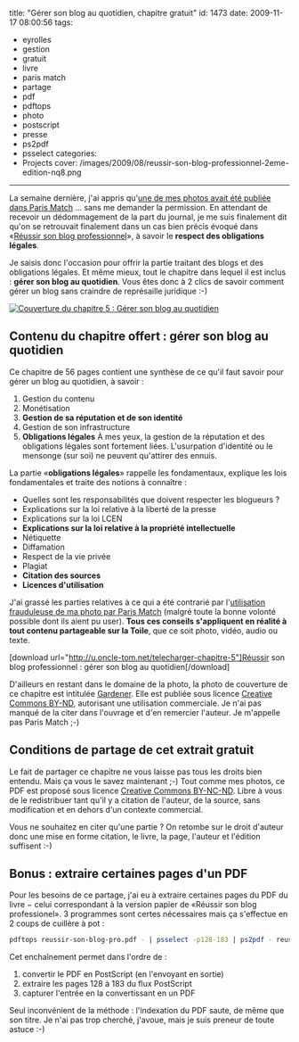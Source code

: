 title: "Gérer son blog au quotidien, chapitre gratuit"
id: 1473
date: 2009-11-17 08:00:56
tags:
- eyrolles
- gestion
- gratuit
- livre
- paris match
- partage
- pdf
- pdftops
- photo
- postscript
- presse
- ps2pdf
- psselect
categories:
- Projects
cover: /images/2009/08/reussir-son-blog-professionnel-2eme-edition-nq8.png
---

La semaine dernière, j'ai appris qu'[une de mes photos avait été publiée dans Paris Match](https://thom4.net/2009/11/08/paris-match-licence-photo/) ... sans me demander la permission. En attendant de recevoir un dédommagement de la part du journal, je me suis finalement dit qu'on se retrouvait finalement dans un cas bien précis évoqué dans «[Réussir son blog professionnel](http://reussir-son-blog.pro/)», à savoir le **respect des obligations légales**.

Je saisis donc l'occasion pour offrir la partie traitant des blogs et des obligations légales. Et même mieux, tout le chapitre dans lequel il est inclus : **gérer son blog au quotidien**. Vous êtes donc à 2 clics de savoir comment gérer un blog sans craindre de représaille juridique :-)

<!--more-->

[![Couverture du chapitre 5 : Gérer son blog au quotidien](/images/2009/11/reussir-son-blog-pro-chap5-nq8-226x300.png "Couverture du chapitre 5 : Gérer son blog au quotidien")](/images/2009/11/reussir-son-blog-pro-chap5-nq8.png)


## Contenu du chapitre offert : gérer son blog au quotidien

Ce chapitre de 56 pages contient une synthèse de ce qu'il faut savoir pour gérer un blog au quotidien, à savoir :

1.  Gestion du contenu
2.  Monétisation
3.  **Gestion de sa réputation et de son identité**
4.  Gestion de son infrastructure
5.  **Obligations légales**
À mes yeux, la gestion de la réputation et des obligations légales sont fortement liées. L'usurpation d'identité ou le mensonge (sur soi) ne peuvent qu'attirer des ennuis.

La partie «**obligations légales**» rappelle les fondamentaux, explique les lois fondamentales et traite des notions à connaître :

*   Quelles sont les responsabilités que doivent respecter les blogueurs ?
*   Explications sur la loi relative à la liberté de la presse
*   Explications sur la loi LCEN
*   **Explications sur la loi relative à la propriété intellectuelle**
*   Nétiquette
*   Diffamation
*   Respect de la vie privée
*   Plagiat
*   **Citation des sources**
*   **Licences d'utilisation**

J'ai grassé les parties relatives à ce qui a été contrarié par l'[utilisation frauduleuse de ma photo par Paris Match](https://thom4.net/2009/11/08/paris-match-licence-photo/) (malgré toute la bonne volonté possible dont ils aient pu user). **Tous ces conseils s'appliquent en réalité à tout contenu partageable sur la Toile**, que ce soit photo, vidéo, audio ou texte.

[download url="http://u.oncle-tom.net/telecharger-chapitre-5"]Réussir son blog professionnel : gérer son blog au quotidien[/download]

D'ailleurs en restant dans le domaine de la photo, la photo de couverture de ce chapitre est intitulée [Gardener](http://www.flickr.com/photos/72861652@N00/1347885647/). Elle est publiée sous licence [Creative Commons BY-ND](http://creativecommons.org/licenses/by-nd/2.0/deed.fr), autorisant une utilisation commerciale. Je n'ai pas manqué de la citer dans l'ouvrage et d'en remercier l'auteur. Je m'appelle pas Paris Match ;-)

## Conditions de partage de cet extrait gratuit

Le fait de partager ce chapitre ne vous laisse pas tous les droits bien entendu. Mais ça vous le savez maintenant ;-)
Tout comme mes photos, ce PDF est proposé sous licence [Creative Commons BY-NC-ND](http://creativecommons.org/licenses/by-nc-nd/2.0/deed.fr). Libre à vous de le redistribuer tant qu'il y a citation de l'auteur, de la source, sans modification et en dehors d'un contexte commercial.

Vous ne souhaitez en citer qu'une partie ? On retombe sur le droit d'auteur donc une mise en forme citation, le livre, la page, l'auteur et l'édition suffisent :-)

## Bonus : extraire certaines pages d'un PDF

Pour les besoins de ce partage, j'ai eu à extraire certaines pages du PDF du livre − celui correspondant à la version papier de «Réussir son blog professionel». 3 programmes sont certes nécessaires mais ça s'effectue en 2 coups de cuillère à pot :

```bash
pdftops reussir-son-blog-pro.pdf - | psselect -p128-183 | ps2pdf - reussir-son-blog-pro-chap5.pdf
```

Cet enchaînement permet dans l'ordre de :

1.  convertir le PDF en PostScript (en l'envoyant en sortie)
2.  extraire les pages 128 à 183 du flux PostScript
3.  capturer l'entrée en la convertissant en un PDF

Seul inconvénient de la méthode : l'indexation du PDF saute, de même que son titre. Je n'ai pas trop cherché, j'avoue, mais je suis preneur de toute astuce :-)
